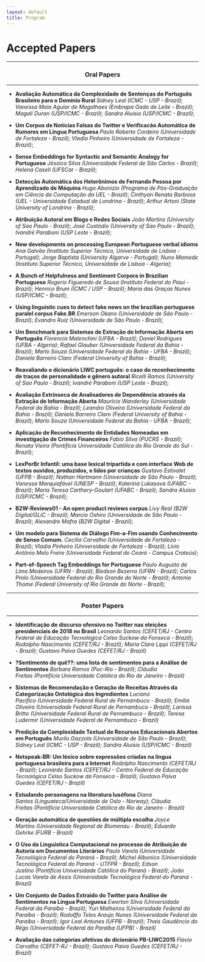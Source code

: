```yaml
---
layout: default
title: Program
---
```


# Accepted Papers
___
### <center>Oral Papers<center>
___

- **Avaliação Automática da Complexidade de Sentenças do Português Brasileiro para o Domínio Rural**
_Sidney Leal (ICMC - USP - Brazil)_; 
_Vanessa Maia Aguiar de Magalhaes (Embrapa Gado de Leite - Brazil)_; 
_Magali Duran (USP/ICMC - Brazil)_; 
_Sandra Aluísio (USP/ICMC - Brazil)_; 

- **Um Corpus de Notícias Falsas do Twitter e Verificacão Automática de Rumores em Língua Portuguesa**
_Paulo Roberto Cordeiro (Universidade de Fortaleza - Brazil)_; 
_Vladia Pinheiro (Universidade de Fortaleza - Brazil)_; 

- **Sense Embeddings for Syntactic and Semantic Analogy for Portuguese**
_Jéssica Silva (Universidade Federal de São Carlos - Brazil)_; 
_Helena Caseli (UFSCar - Brazil)_; 

- **Detecção Automática dos Heterônimos de Fernando Pessoa por Aprendizado de Máquina**
_Hugo Abonizio (Programa de Pós-Graduação em Ciência da Computação da UEL - Brazil)_; 
_Cinthyan Renata Barbosa (UEL - Universidade Estadual de Londrina - Brazil)_; 
_Arthur Artoni (State University of Londrina - Brazil)_; 

- **Atribuição Autoral em Blogs e Redes Sociais**
_João Martins (University of Sao Paulo - Brazil)_; 
_José Custódio (University of Sao Paulo - Brazil)_; 
_Ivandré Paraboni (USP Leste - Brazil)_; 

- **New developments on processing European Portuguese verbal idioms**
_Ana Galvão (Instituto Superior Técnico, Universidade de Lisboa - Portugal)_; 
_Jorge Baptista (University Algarve - Portugal)_; 
_Nuno Mamede (Instituto Superior Técnico, Universidade de Lisboa - Algeria)_; 

- **A Bunch of Helpfulness and Sentiment Corpora in Brazilian Portuguese**
_Rogerio Figueredo de Sousa (Instituto Federal do Piauí - Brazil)_; 
_Henrico Brum (ICMC / USP - Brazil)_; 
_Maria das Graças Nunes (USP/ICMC - Brazil)_; 

- **Using linguistic cues to detect fake news on the brazilian portuguese paralel corpus Fake.BR**
_Emerson Okano (Universidade de São Paulo - Brazil)_; 
_Evandro Ruiz (Universidade de São Paulo - Brazil)_; 

- **Um Benchmark para Sistemas de Extração de Informação Aberta em Português**
_Florencia Malenchini (UFBA - Brazil)_; 
_Daniel Rodrigues (UFBA - Algeria)_; 
_Rafael Glauber (Universidade Federal da Bahia - Brazil)_; 
_Marlo Souza (Universidade Federal da Bahia - UFBA - Brazil)_; 
_Daniela Barreiro Claro (Federal University of Bahia - Brazil)_; 

- **Reavaliando o dicionário LIWC português: o caso do reconhecimento de traços de personalidade e gênero autoral**
_Ricelli Ramos (University of Sao Paulo - Brazil)_; 
_Ivandré Paraboni (USP Leste - Brazil)_; 

- **Avaliação Extrínseca de Analisadores de Dependência através da Extração de Informação Aberta**
_Maurício Wanderley (Universidade Federal da Bahia - Brazil)_; 
_Leandro Oliveira (Universidade Federal da Bahia - Brazil)_; 
_Daniela Barreiro Claro (Federal University of Bahia - Brazil)_; 
_Marlo Souza (Universidade Federal da Bahia - UFBA - Brazil)_; 

- **Aplicação de Reconhecimento de Entidades Nomeadas em investigação de Crimes Financeiros**
_Fabio Silva (PUCRS - Brazil)_; 
_Renata Vieira (Pontifícia Universidade Católica do Rio Grande do Sul - Brazil)_; 

- **LexPorBr Infantil: uma base lexical tripartida e com interface Web de textos ouvidos, produzidos, e lidos por crianças**
_Gustavo Estivalet (UFPB - Brazil)_; 
_Nathan Hartmann (Universidade de São Paulo - Brazil)_; 
_Vanessa Marquiafável (UNESP - Brazil)_; 
_Katerina Lukasova (UFABC - Brazil)_; 
_Maria Teresa Carthery-Goulart (UFABC - Brazil)_; 
_Sandra Aluísio (USP/ICMC - Brazil)_; 

- **B2W-Reviews01 - An open product reviews corpus**
_Livy Real (B2W Digital/GLiC - Brazil)_; 
_Marcio Oshiro (Universidade de São Paulo - Brazil)_; 
_Alexandre Mafra (B2W Digital - Brazil)_; 

- **Um modelo para Sistema de Diálogo Fim-a-Fim usando Conhecimento de Senso Comum.**
_Cecília Carvalho (Universidade de Fortaleza - Brazil)_; 
_Vladia Pinheiro (Universidade de Fortaleza - Brazil)_; 
_Lívio Antônio Melo Freire (Universidade Federal do Ceará - Campus Crateús)_; 

- **Part-of-Speech Tag Embeddings for Portuguese**
_Paulo Augusto de Lima Medeiros (UFRN - Brazil)_; 
_Bledson Bezerra (UFRN - Brazil)_; 
_Carlos Prolo (Universidade Federal do Rio Grande do Norte - Brazil)_; 
_Antonio Thomé (Federal University of Rio Grande do Norte - Brazil)_; 

___
### <center>Poster Papers<center>
___

- **Identificação de discurso ofensivo no Twitter nas eleições presidenciais de 2018 no Brasil**
_Leonardo Santos (CEFET/RJ - Centro Federal de Educação Tecnológica Celso Suckow da Fonseca - Brazil)_; 
_Rodolpho Nascimento (CEFET/RJ - Brazil)_; 
_Maria Clara Lippi (CEFET/RJ - Brazil)_; 
_Gustavo Paiva Guedes (CEFET/RJ - Brazil)_

- **?Sentimento de quê??: uma lista de sentimentos para a Análise de Sentimentos**
_Barbara Ramos (Puc-Rio - Brazil)_; 
_Cláudia Freitas (Pontifícia Universidade Católica do Rio de Janeiro - Brazil)_

- **Sistemas de Recomendação e Geração de Receitas Através da Categorização Ontológica dos Ingredientes**
_Luciano Pacífico (Universidade Federal Rural de Pernambuco - Brazil)_; 
_Emilia Oliveira (Universidade Federal Rural de Pernambuco - Brazil)_; 
_Larissa Britto (Universidade Federal Rural de Pernambuco - Brazil)_; 
_Teresa Ludermir (Universidade Federal de Pernambuco - Brazil)_

- **Predição da Complexidade Textual de Recursos Educacionais Abertos em Português**
_Murilo Gazzola (Universidade de São Paulo - Brazil)_; 
_Sidney Leal (ICMC - USP - Brazil)_; 
_Sandra Aluísio (USP/ICMC - Brazil)_

- **Netspeak-BR: Um léxico sobre expressões criadas na língua portuguesa brasileira para a Internet**
_Rodolpho Nascimento (CEFET/RJ - Brazil)_; 
_Leonardo Santos (CEFET/RJ - Centro Federal de Educação Tecnológica Celso Suckow da Fonseca - Brazil)_; 
_Gustavo Paiva Guedes (CEFET/RJ - Brazil)_

- **Estudando personagens na literatura lusófona**
_Diana Santos (Linguateca/Universidade de Oslo - Norway)_; 
_Cláudia Freitas (Pontifícia Universidade Católica do Rio de Janeiro - Brazil)_

- **Geração automática de questões de múltipla escolha**
_Joyce Martins (Universidade Regional de Blumenau - Brazil)_; 
_Eduardo Gehrke (FURB - Brazil)_

- **O Uso da Linguística Computacional no processo de Atribuição de Autoria em Documentos Literários**
_Paulo Varela (Universidade Tecnológica Federal do Paraná - Brazil)_; 
_Michel Albonico (Universidade Tecnológica Federal do Paraná - UTFPR - Brazil)_; 
_Edson Justino (Pontifícia Universidade Católica do Paraná - Brazil)_; 
_João Lucas Varela de Assis (Universidade Tecnológica Federal do Paraná - Brazil)_

- **Um Conjunto de Dados Extraído do Twitter para Análise de Sentimentos na Língua Portuguesa**
_Ewerton Silva (Universidade Federal da Paraíba - Brazil)_; 
_Yuri Malheiros (Universidade Federal da Paraíba - Brazil)_; 
_Rodolffo Teles Araujo Nunes (Universidade Federal da Paraíba - Brazil)_; 
_Igor Leal Antunes (UFPB - Brazil)_; 
_Thaís Gaudêncio do Rêgo (Universidade Federal da Paraíba (UFPB) - Brazil)_

- **Avaliação das categorias afetivas do dicionário PB-LIWC2015**
_Flavio Carvalho (CEFET-RJ - Brazil)_; 
_Gustavo Paiva Guedes (CEFET/RJ - Brazil)_
